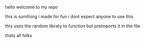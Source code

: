 hello welcome to my repo




this is somthing i made for fun i dont expect anyone to use this 


this uses the random libraty to function but preimports it in the file 


thats all folks
